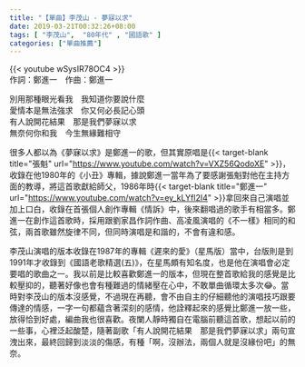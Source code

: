 ```yaml
---
title: "【單曲】李茂山 - 夢寐以求"
date: 2019-03-21T00:32:26+08:00
tags: [ "李茂山",  "80年代" , "國語歌" ] 
categories: ["單曲推薦"]
---
```


{{< youtube wSysIR78OC4 >}}
<br/>
作詞：鄭進一　作曲：鄭進一  

別用那種眼光看我　我知道你要說什麼  
愛情本是無法強求　你又何必長記心頭  
有人說開花結果　那是我們夢寐以求  
無奈何你和我　今生無緣難相守  
<!--more-->
很多人都以為《夢寐以求》是鄭進一的歌，但其實原唱是{{< target-blank title="張魁" url="https://www.youtube.com/watch?v=VXZ56QodoXE" >}}，收錄在他1980年的《小丑》專輯，據說鄭進一當年為了要感謝張魁對他在主持方面的教導，將這首歌獻給師父，1986年時{{< target-blank title="鄭進一" url="https://www.youtube.com/watch?v=ey_kLYfl2I4" >}}拿回來自己演唱並加上口白，收錄在首張個人創作專輯《情訴》中，後來翻唱過的歌手有相當多。鄭進一在創作這首歌時，採用跟劉家昌作詞作曲、高凌風演唱的《不一樣》相同的和弦，兩首歌雖然旋律不同，但同時演唱是和諧的，不會有違和感。

李茂山演唱的版本收錄在1987年的專輯《遲來的愛》（星馬版）當中，台版則是到1991年才收錄到《國語老歌精選(五)》，在星馬頗有知名度，也是他在演唱會必定要唱的歌曲之一。我以前是比較喜歡鄭進一的版本，但現在整首歌給我的感覺是比較壓抑的，聽著好像也會有種難過的情緒壓在心中，不敢單曲循環太多次😂。當時對李茂山的版本沒感覺，不過現在再聽，會不由自主的仔細聽他的演唱技巧跟要傳達的情感，一字一句都蘊含著深刻的感情，他詮釋起來的感覺比鄭進一放一些，放得恰到好處，編曲我也很喜歡。夜闌人靜時獨自在電腦前聽這首歌，想起以前的一些事，心裡泛起酸楚，隨著副歌「有人說開花結果　那是我們夢寐以求」兩句宣洩出來，最終回歸到淡淡的傷感，有種「啊，沒辦法，兩個人就是沒緣份吧」的無奈。
<br/>
<br/>